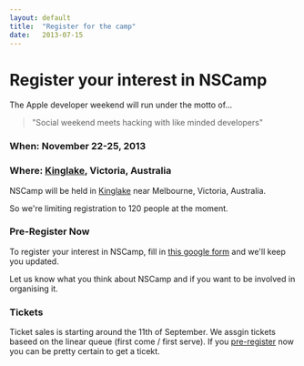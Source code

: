 ```yaml
---
layout: default
title:  "Register for the camp"
date:   2013-07-15
---
```


# Register your interest in NSCamp

The Apple developer weekend will run under the motto of...

> "Social weekend meets hacking with like minded developers"

### When: November 22-25, 2013
### Where: [Kinglake](/where.html), Victoria, Australia
NSCamp will be held in [Kinglake](/where.html) near Melbourne, Victoria, Australia. 

So we're limiting registration to 120 people at the moment. 

### Pre-Register Now
To register your interest in NSCamp, fill in [this google form](https://docs.google.com/a/jtribe.com.au/forms/d/1qD8BeHvkuJ2388uEOg2Gpqm6pQ6Fs5JnIE74oEDItcw/viewform) and we'll keep you updated.

Let us know what you think about NSCamp and if you want to be involved in organising it.

### Tickets
Ticket sales is starting around the 11th of September. We assgin tickets baseed on the linear queue (first come / first serve). If you [pre-register](https://docs.google.com/a/jtribe.com.au/forms/d/1qD8BeHvkuJ2388uEOg2Gpqm6pQ6Fs5JnIE74oEDItcw/viewform) now you can be pretty certain to get a ticekt.

